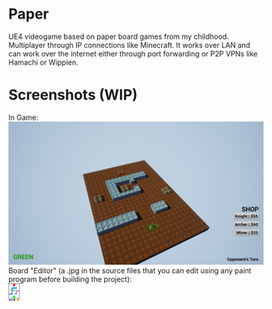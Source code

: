 # Paper
UE4 videogame based on paper board games from my childhood. Multiplayer through IP connections like Minecraft. It works over LAN and can work over the internet either through port forwarding or P2P VPNs like Hamachi or Wippien.

# Screenshots (WIP)
In Game: <br />
![Screenshot_01](https://raw.githubusercontent.com/goodtrailer/Paper/master/Screenshots/Screenshot_01.png)
Board "Editor" (a .jpg in the source files that you can edit using any paint program before building the project): <br />
![T_Board_BC.jpg](https://raw.githubusercontent.com/goodtrailer/Paper/master/Content/Textures/T_Board_BC.jpg)
